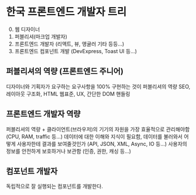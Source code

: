 # 한국 프론트엔드 개발자 트리

0. 웹 디자이너
1. 퍼블리셔(마크업 개발자)
2. 프론트엔드 개발자 (리액트, 뷰, 앵귤러 기타 등등...)
3. 프론트엔드 컴포넌트 개발 (DevExpress, Toast UI 등...)

## 퍼블리셔의 역량 (프론트엔드 주니어)
디자이너와 기획자가 요구하는 요구사항을 100% 구현하는 것이 퍼블리셔의 역량
SEO, 레이아웃 구조화, HTML 웹표준, UX, 간단한 DOM 핸들링

## 프론트엔드 개발자 역량
퍼블리셔의 역량 + 
클라이언트(브라우저)의 기기의 자원을 가장 효율적으로 관리해야함 (CPU, RAM, traffic 등...)
데이터에 대한 이해와 지식이 필요함, 데이터를 불러와서 어떻게 사용자한테 결과를 보여줄것인가 (API, JSON, XML, Async, IO 등...)
사용자의 정보를 안전하게 보호하거나 보관함 (인증, 권한, 캐싱 등...)

## 컴포넌트 개발자
독립적으로 잘 실행되는 컴포넌트를 개발한다.
